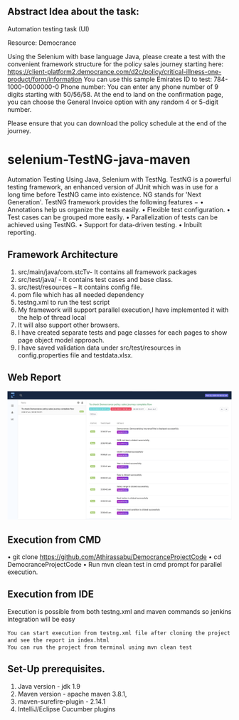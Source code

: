 ## Abstract Idea about the task:
Automation testing task (UI)

Resource: Democrance

Using the Selenium with base language Java, please create a test with the convenient framework structure for the policy sales journey starting here:
https://client-platform2.democrance.com/d2c/policy/critical-illness-one-product/form/information
You can use this sample Emirates ID to test: 784-1000-0000000-0
Phone number: You can enter any phone number of 9 digits starting with 50/56/58.
At the end to land on the confirmation page, you can choose the General Invoice option with any random 4 or 5-digit number.

Please ensure that you can download the policy schedule at the end of the journey.
# selenium-TestNG-java-maven
Automation Testing Using Java, Selenium with TestNg.
TestNG is a powerful testing framework, an enhanced version of JUnit which was in use for a long time before TestNG came into existence. NG stands for 'Next Generation'.
TestNG framework provides the following features −
•	Annotations help us organize the tests easily.
•	Flexible test configuration.
•	Test cases can be grouped more easily.
•	Parallelization of tests can be achieved using TestNG.
•	Support for data-driven testing.
•	Inbuilt reporting.

## Framework Architecture

 1. src/main/java/com.stcTv- It contains all framework packages
 2.	src/test/java/ - It contains test cases and base class.
 3.	src/test/resources – It contains config file.
 4.	pom file which has all needed dependency
 5.	testng.xml to run the test script
 6.	My framework will support parallel execution,I have implemented it with the help of thread local
 7.	It will also support other browsers.
 8.	I have created separate tests and page classes for each pages to show page object model approach.
 9.	I have saved validation data under src/test/resources in config.properties file and testdata.xlsx.


## Web Report

 <img src="WebResult.png">
     
## Execution from CMD

•	git clone https://github.com/Athirassabu/DemocranceProjectCode
•	cd DemocranceProjectCode
•	Run mvn clean test in cmd prompt for parallel execution.

## Execution from IDE
Execution is possible from both testng.xml and maven commands so jenkins integration will be easy

	You can start execution from testng.xml file after cloning the project and see the report in index.html
	You can run the project from terminal using mvn clean test

## Set-Up prerequisites.
1.	Java version - jdk 1.9
2.	Maven version - apache maven 3.8.1,
3.	maven-surefire-plugin - 2.14.1
4.	IntelliJ/Eclipse Cucumber plugins







